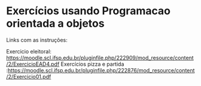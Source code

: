 # Exercícios usando Programacao orientada a objetos

Links com as instruções:

Exercicio eleitoral: https://moodle.scl.ifsp.edu.br/pluginfile.php/222909/mod_resource/content/2/ExercicioEAD4.pdf
Exercícios pizza e partida :https://moodle.scl.ifsp.edu.br/pluginfile.php/222876/mod_resource/content/2/Exercicio01.pdf

